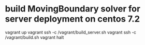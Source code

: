 # build MovingBoundary solver for server deployment on centos 7.2

vagrant up
vagrant ssh -c /vagrant/build_server.sh
vagrant ssh -c /vagrant/build.sh
vagrant halt

